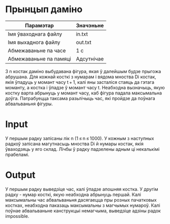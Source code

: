 # Прынцып даміно

|        Парамэтар        |   Значэньне   |
|  --------------------   | ------------- |
|  Імя ўваходнага файлу   |    in.txt     |
|   Імя выхаднога файлу   |    out.txt    |
|   Абмежаваньне па часе  |      1 с      |
|  Абмежаваньне па памяці |   Адсутнічае  |

З n костак даміно выбудавана фігура, якая ў далейшым будзе прыгожа абрушана. Для кожнай косткі з нумарам і вядома мноства Dі костак, якія ўпадуць у момант часу t + 1, калі яны засталіся стаяць да гэтага моманту, а костка і ўпадзе ў момант часу t. Неабходна вызначыць, якую костку варта абрынуць у момант часу, каб фігура падала максымальна доўга. Патрабуецца таксама разьлічыць час, які пройдзе да поўнага абвальваньня фігуры.

# Іnput
У першым радку запісаны лік n (1 ≤ n ≤ 1000). У кожным з наступных радкоў запісана магутнасьць мноства Dі й нумары костак, якія ўваходзяць у яго склад. Лічбы ў радку падзелены адным ці некалькімі прабеламі.

# Output
У першым радку выведзіце час, калі ўпадзе апошняя костка. У другім радку - нумар косткі, якую неабходна абрынуць першай. Калі максымальны час абвальваньня дасягаецца пры розных пачатковых костках, неабходна паказаць максымальны з магчымых нумароў. Калі поўнае абвальваньне канструкцыі немагчыма, выведзіце адзіны радок іmpossіble.

